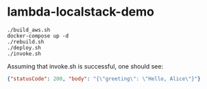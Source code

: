 # lambda-localstack-demo


```shell
./build_aws.sh
docker-compose up -d
./rebuild.sh
./deploy.sh
./invoke.sh

```

Assuming that invoke.sh is successful, one should see:

```json
{"statusCode": 200, "body": "{\"greeting\": \"Hello, Alice\"}"}
```
